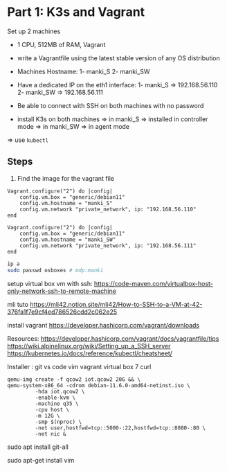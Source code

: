 # Part 1: K3s and Vagrant
Set up 2 machines
- 1 CPU, 512MB of RAM, Vagrant
- write a Vagrantfile using the latest stable version of any OS distribution

- Machines Hostname:
    1- manki_S
    2- manki_SW

- Have a dedicated IP on the eth1 interface:
    1- manki_S => 192.168.56.110
    2- manki_SW => 192.168.56.111

- Be able to connect with SSH on both machines with no password
- install K3s on both machines
    => in manki_S => installed in controller mode
    => in manki_SW => in agent mode

=> use `kubectl`

## Steps
1.  Find the image for the vagrant file

```
Vagrant.configure("2") do |config|
    config.vm.box = "generic/debian11"
    config.vm.hostname = "manki_S"
    config.vm.network "private_network", ip: "192.168.56.110"
end
```

```
Vagrant.configure("2") do |config|
    config.vm.box = "generic/debian11"
    config.vm.hostname = "manki_SW"
    config.vm.network "private_network", ip: "192.168.56.111"
end
```
```bash
ip a
sudo passwd osboxes # mdp:manki
```
setup virtual box vm with ssh:
https://code-maven.com/virtualbox-host-only-network-ssh-to-remote-machine

mli tuto
https://mli42.notion.site/mli42/How-to-SSH-to-a-VM-at-42-376fa1f7e9cf4ed786526cdd2c062e25

install vagrant 
https://developer.hashicorp.com/vagrant/downloads

Resources:
https://developer.hashicorp.com/vagrant/docs/vagrantfile/tips
https://wiki.alpinelinux.org/wiki/Setting_up_a_SSH_server
https://kubernetes.io/docs/reference/kubectl/cheatsheet/


Installer :
git
vs code
vim
vagrant
virtual box 7
curl

```
qemu-img create -f qcow2 iot.qcow2 20G && \
qemu-system-x86_64 -cdrom debian-11.6.0-amd64-netinst.iso \
         -hda iot.qcow2 \
         -enable-kvm \
         -machine q35 \
         -cpu host \
         -m 12G \
         -smp $(nproc) \
         -net user,hostfwd=tcp::5000-:22,hostfwd=tcp::8080-:80 \
         -net nic &
```

sudo apt install git-all

sudo apt-get install vim
